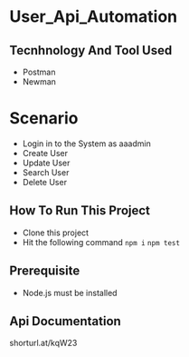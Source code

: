 # User_Api_Automation

## Tecnhnology And Tool Used
- Postman
- Newman

# Scenario
- Login in to the System as aaadmin
- Create User
- Update User
- Search User
- Delete User

## How To Run This Project
- Clone this project
- Hit the following command
``` npm i ```
``` npm test ```

## Prerequisite
- Node.js must be installed

## Api Documentation
shorturl.at/kqW23
